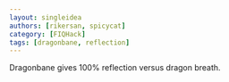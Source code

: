 ```yaml
---
layout: singleidea
authors: [rikersan, spicycat]
category: [FIQHack]
tags: [dragonbane, reflection]
---
```

Dragonbane gives 100% reflection versus dragon breath.
